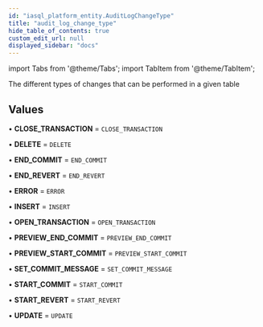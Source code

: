 ```yaml
---
id: "iasql_platform_entity.AuditLogChangeType"
title: "audit_log_change_type"
hide_table_of_contents: true
custom_edit_url: null
displayed_sidebar: "docs"
---
```


import Tabs from '@theme/Tabs';
import TabItem from '@theme/TabItem';

The different types of changes that can be performed in a given table

## Values

• **CLOSE\_TRANSACTION** = `CLOSE_TRANSACTION`

• **DELETE** = `DELETE`

• **END\_COMMIT** = `END_COMMIT`

• **END\_REVERT** = `END_REVERT`

• **ERROR** = `ERROR`

• **INSERT** = `INSERT`

• **OPEN\_TRANSACTION** = `OPEN_TRANSACTION`

• **PREVIEW\_END\_COMMIT** = `PREVIEW_END_COMMIT`

• **PREVIEW\_START\_COMMIT** = `PREVIEW_START_COMMIT`

• **SET\_COMMIT\_MESSAGE** = `SET_COMMIT_MESSAGE`

• **START\_COMMIT** = `START_COMMIT`

• **START\_REVERT** = `START_REVERT`

• **UPDATE** = `UPDATE`
